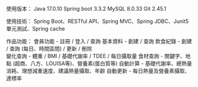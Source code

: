 使用版本：
Java 17.0.10
Spring boot 3.3.2
MySQL 8.0.33
Git 2.45.1

使用技術： 
Spring Boot、RESTful API、Spring MVC、Spring JDBC、Junit5單元測試、Spring cache

作品功能：
會員功能 - 註冊 / 登入 / 查詢
基本資料 - 創建 / 查詢
飲食紀錄 - 創建 / 查詢 (每日、時間區間) / 更新 / 刪除  
變化查詢 - 體重 / BMI / 基礎代謝率 / TDEE  / 每日攝取量
食材查詢 - 關鍵字、地點 (超商、八方、LOUISA等)、營養素(蛋白質等)
自動計算 - 基礎代謝率、總熱量消耗、理想減重速度、建議熱量攝取、年齡
自動更新 - 每日熱量及營養素攝取、達標率
